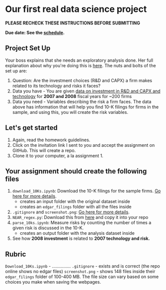 # Our first real data science project

**PLEASE RECHECK THESE INSTRUCTIONS BEFORE SUBMITTING**

**Due date: See the [schedule](https://ledatascifi.github.io/#schedule).**

## Project Set Up

Your boss explains that she needs an exploratory analysis done. Her full explanation about why you're doing this is [here](asgn05_obj.html). The nuts and bolts of the set up are: 

1. Question: Are the investment choices (R&D and CAPX) a firm makes related to its technology and risks it faces?
1. Data you have - You are given [data on investment in R&D and CAPX and technology](https://github.com/LeDataSciFi/lectures-spr2020/tree/master/assignment_data) for **2007 and 2008** fiscal years for ~200 firms
1. Data you need - Variables describing the risk a firm faces. The data above has information that will help you find 10-K filings for firms in the sample, and using this, you will create the risk variables. 

## Let's get started

1. Again, read the homework guidelines.
2. Click on the invitation link I sent to you and accept the assignment on GitHub. This will create a repo.
3. Clone it to your computer, a la assignment 1.

## Your assignment should create the following files

1. `download_10Ks.ipynb`: Download the 10-K filings for the sample firms. [Go here for more details](asgn05_download.html).
    - creates an input folder with the original dataset inside
    - creates an `edgar_filings` folder with all the files inside
1. `.gitignore` and `screenshot.png`: [Go here for more details](asgn05_gitignore.html).
1. `NEAR_regex.py`: Download this from [here](https://github.com/LeDataSciFi/lectures-spr2020/blob/master/assignment_data/NEAR_regex.py) and copy it into your repo
1. `parse_10ks.ipynb`: Measure risks by counting the number of times a given risk is discussed in the 10-K.
    - creates an output folder with the analysis dataset inside
1. See how **2008 investment** is related to **2007 technology and risk.**







## Rubric

`Download_10Ks.ipynb` - ...............
`.gitignore` - exists and is correct (the repo online shows no edgar files)
`screenshot.png` - shows 148 files inside their `edgar_filings` folder of 100-400 MB. The file size can vary based on some choices you make when saving the webpages. 
